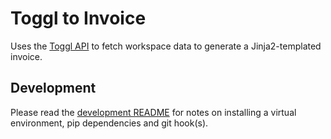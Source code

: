 # Toggl to Invoice

Uses the [Toggl API](https://developers.track.toggl.com/docs/) to fetch workspace data to generate a Jinja2-templated invoice.

## Development

Please read the [development README](./development/README.md) for notes on installing a virtual environment, pip dependencies and git hook(s).
